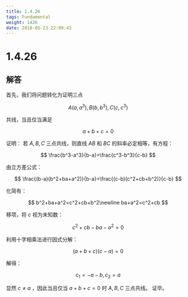 ```yaml
---
title: 1.4.26
tags: Fundamental
weight: 1426
date: 2018-05-23 22:09:43
---
```


# 1.4.26

## 解答

首先，我们将问题转化为证明三点

$$
A(a,a^3),B(b,b^3),C(c,c^3)
$$

共线，当且仅当满足

$$
a+b+c=0
$$

证明：
若 $A,B,C$ 三点共线，则直线 $AB$ 和 $BC$ 的斜率必定相等，有方程：

$$
\frac{b^3-a^3}{b-a}=\frac{c^3-b^3}{c-b}
$$

由立方差公式：

$$
\frac{(b-a)(b^2+ba+a^2)}{b-a}=\frac{(c-b)(c^2+cb+b^2)}{c-b}
$$

化简有：

$$
b^2+ba+a^2=c^2+cb+b^2\newline 
ba+a^2=c^2+cb
$$

移项，将 $c$ 视为未知数：

$$
c^2+cb-ba-a^2=0
$$

利用十字相乘法进行因式分解：

$$
(a+b+c)(c-a)=0
$$

解得：

$$
c_1=-a-b,c_2=a
$$

显然 $c\ne a$ ，因此当且仅当 $a+b+c=0$ 时 $A,B,C$ 三点共线。
证毕。
